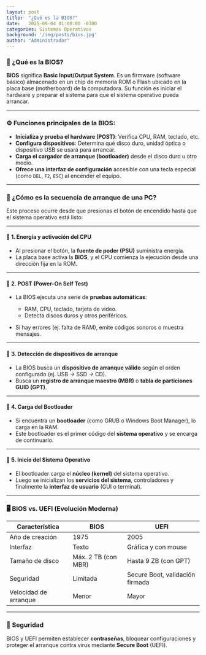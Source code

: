 ```yaml
---
layout: post
title:  "¿Qué es la BIOS?"
date:   2025-09-04 01:00:00 -0300
categories: Sistemas Operativos
background: '/img/posts/bios.jpg'
author: "Administrador"
---
```


### 🧠 ¿Qué es la BIOS?

**BIOS** significa **Basic Input/Output System**. Es un firmware (software básico) almacenado en un chip de memoria ROM o Flash ubicado en la placa base (motherboard) de la computadora. Su función es iniciar el hardware y preparar el sistema para que el sistema operativo pueda arrancar.

---

### ⚙️ Funciones principales de la BIOS:

* **Inicializa y prueba el hardware (POST)**: Verifica CPU, RAM, teclado, etc.
* **Configura dispositivos**: Determina qué disco duro, unidad óptica o dispositivo USB se usará para arrancar.
* **Carga el cargador de arranque (bootloader)** desde el disco duro u otro medio.
* **Ofrece una interfaz de configuración** accesible con una tecla especial (como `DEL`, `F2`, `ESC`) al encender el equipo.

---

### 🔁 ¿Cómo es la secuencia de arranque de una PC?

Este proceso ocurre desde que presionas el botón de encendido hasta que el sistema operativo está listo:

---

#### 🔹 **1. Energía y activación del CPU**

* Al presionar el botón, la **fuente de poder (PSU)** suministra energía.
* La placa base activa la **BIOS**, y el CPU comienza la ejecución desde una dirección fija en la ROM.

---

#### 🔹 **2. POST (Power-On Self Test)**

* La BIOS ejecuta una serie de **pruebas automáticas**:

  * RAM, CPU, teclado, tarjeta de video.
  * Detecta discos duros y otros periféricos.
* Si hay errores (ej: falta de RAM), emite códigos sonoros o muestra mensajes.

---

#### 🔹 **3. Detección de dispositivos de arranque**

* La BIOS busca un **dispositivo de arranque válido** según el orden configurado (ej. USB → SSD → CD).
* Busca un **registro de arranque maestro (MBR)** o **tabla de particiones GUID (GPT)**.

---

#### 🔹 **4. Carga del Bootloader**

* Si encuentra un **bootloader** (como GRUB o Windows Boot Manager), lo carga en la RAM.
* Este bootloader es el primer código del **sistema operativo** y se encarga de continuarlo.

---

#### 🔹 **5. Inicio del Sistema Operativo**

* El bootloader carga el **núcleo (kernel)** del sistema operativo.
* Luego se inicializan los **servicios del sistema**, controladores y finalmente la **interfaz de usuario** (GUI o terminal).

---

### 🖥️ BIOS vs. UEFI (Evolución Moderna)

| Característica        | BIOS                | UEFI                            |
| --------------------- | ------------------- | ------------------------------- |
| Año de creación       | 1975                | 2005                            |
| Interfaz              | Texto               | Gráfica y con mouse             |
| Tamaño de disco       | Máx. 2 TB (con MBR) | Hasta 9 ZB (con GPT)            |
| Seguridad             | Limitada            | Secure Boot, validación firmada |
| Velocidad de arranque | Menor               | Mayor                           |

---

### 🔐 Seguridad

BIOS y UEFI permiten establecer **contraseñas**, bloquear configuraciones y proteger el arranque contra virus mediante **Secure Boot** (UEFI).


